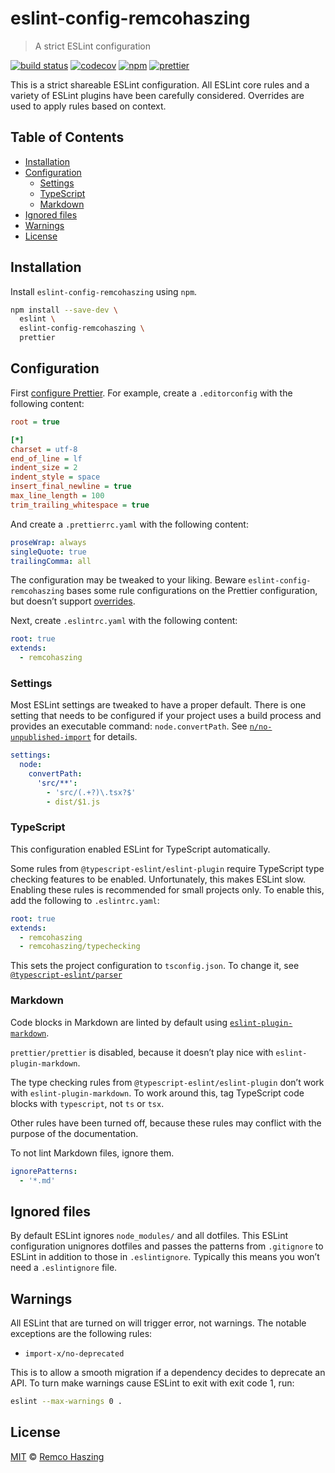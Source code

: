 # eslint-config-remcohaszing

> A strict ESLint configuration

[![build status](https://github.com/remcohaszing/eslint-config-remcohaszing/workflows/ci/badge.svg)](https://github.com/remcohaszing/eslint-config-remcohaszing/actions)
[![codecov](https://codecov.io/gh/remcohaszing/eslint-config-remcohaszing/branch/main/graph/badge.svg)](https://codecov.io/gh/remcohaszing/eslint-config-remcohaszing)
[![npm](https://img.shields.io/npm/v/eslint-config-remcohaszing)](https://www.npmjs.com/package/eslint-config-remcohaszing)
[![prettier](https://img.shields.io/badge/code_style-prettier-ff69b4.svg)](https://prettier.io)

This is a strict shareable ESLint configuration. All ESLint core rules and a variety of ESLint
plugins have been carefully considered. Overrides are used to apply rules based on context.

## Table of Contents

- [Installation](#installation)
- [Configuration](#configuration)
  - [Settings](#settings)
  - [TypeScript](#typescript)
  - [Markdown](#markdown)
- [Ignored files](#ignored-files)
- [Warnings](#warnings)
- [License](#license)

## Installation

Install `eslint-config-remcohaszing` using `npm`.

```sh
npm install --save-dev \
  eslint \
  eslint-config-remcohaszing \
  prettier
```

## Configuration

First [configure Prettier](https://prettier.io/docs/en/configuration.html). For example, create a
`.editorconfig` with the following content:

```ini
root = true

[*]
charset = utf-8
end_of_line = lf
indent_size = 2
indent_style = space
insert_final_newline = true
max_line_length = 100
trim_trailing_whitespace = true
```

And create a `.prettierrc.yaml` with the following content:

```yaml
proseWrap: always
singleQuote: true
trailingComma: all
```

The configuration may be tweaked to your liking. Beware `eslint-config-remcohaszing` bases some rule
configurations on the Prettier configuration, but doesn’t support
[overrides](https://prettier.io/docs/en/configuration.html#configuration-overrides).

Next, create `.eslintrc.yaml` with the following content:

```yaml
root: true
extends:
  - remcohaszing
```

### Settings

Most ESLint settings are tweaked to have a proper default. There is one setting that needs to be
configured if your project uses a build process and provides an executable command:
`node.convertPath`. See
[`n/no-unpublished-import`](https://github.com/eslint-community/eslint-plugin-n/blob/master/docs/rules/no-unpublished-import.md#shared-settings)
for details.

```yaml
settings:
  node:
    convertPath:
      'src/**':
        - 'src/(.+?)\.tsx?$'
        - dist/$1.js
```

### TypeScript

This configuration enabled ESLint for TypeScript automatically.

Some rules from `@typescript-eslint/eslint-plugin` require TypeScript type checking features to be
enabled. Unfortunately, this makes ESLint slow. Enabling these rules is recommended for small
projects only. To enable this, add the following to `.eslintrc.yaml`:

```yaml
root: true
extends:
  - remcohaszing
  - remcohaszing/typechecking
```

This sets the project configuration to `tsconfig.json`. To change it, see
[`@typescript-eslint/parser`](https://www.npmjs.com/package/@typescript-eslint/parser#parseroptionsproject)

### Markdown

Code blocks in Markdown are linted by default using
[`eslint-plugin-markdown`](https://github.com/eslint/eslint-plugin-markdown).

`prettier/prettier` is disabled, because it doesn’t play nice with `eslint-plugin-markdown`.

The type checking rules from `@typescript-eslint/eslint-plugin` don’t work with
`eslint-plugin-markdown`. To work around this, tag TypeScript code blocks with `typescript`, not
`ts` or `tsx`.

Other rules have been turned off, because these rules may conflict with the purpose of the
documentation.

To not lint Markdown files, ignore them.

```yaml
ignorePatterns:
  - '*.md'
```

## Ignored files

By default ESLint ignores `node_modules/` and all dotfiles. This ESLint configuration unignores
dotfiles and passes the patterns from `.gitignore` to ESLint in addition to those in
`.eslintignore`. Typically this means you won’t need a `.eslintignore` file.

## Warnings

All ESLint that are turned on will trigger error, not warnings. The notable exceptions are the
following rules:

- `import-x/no-deprecated`

This is to allow a smooth migration if a dependency decides to deprecate an API. To turn make
warnings cause ESLint to exit with exit code 1, run:

```sh
eslint --max-warnings 0 .
```

## License

[MIT](./LICENSE.md) © [Remco Haszing](https://github.com/remcohaszing)
